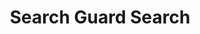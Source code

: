 ---
title: Search Guard Search
html_title: Search
slug: search
layout: search
description: Explore the Search Guard Documentation, Knowledgebase and How-To articles.
---